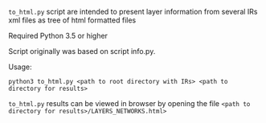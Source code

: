 `to_html.py` script are intended to present layer information 
from several IRs xml files as tree of html formatted files 

Required Python 3.5 or higher

Script originally was based on script info.py.

Usage:
```
python3 to_html.py <path to root directory with IRs> <path to directory for results>
```
`to_html.py` results can be viewed in browser by opening the file `<path to directory for results>/LAYERS_NETWORKS.html>`

